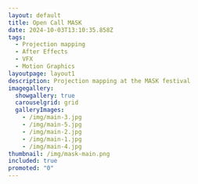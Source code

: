 ```yaml
---
layout: default
title: Open Call MASK
date: 2024-10-03T13:10:35.858Z
tags:
  - Projection mapping
  - After Effects
  - VFX
  - Motion Graphics
layoutpage: layout1
description: Projection mapping at the MASK festival
imagegallery:
  showgallery: true
  carouselgrid: grid
  galleryImages:
    - /img/main-3.jpg
    - /img/main-5.jpg
    - /img/main-2.jpg
    - /img/main-1.jpg
    - /img/main-4.jpg
thumbnail: /img/mask-main.png
included: true
promoted: "0"
---
```


<template>
  <div class="chicken-swag-container">
    <div class="tags">
    <p>VFX</p>
    <p>Projection Mapping</p>
    <p>Animation</p>
    </div>
    <p>This projection mapping project illustrates the evolution of bits through Mario's journey. Starting with the original Donkey Kong game, Mario progresses through different games as the bit levels increase, showcasing the advancements in gaming technology.

During my college studies, my classmates and I had the opportunity to participate in the 2023 MASK Video Mapping Festival, which featured projections on the Tomas Bata University building. To bring our concept to life, we used After Effects for the overall animation. For animating Mario’s movements, such as running and jumping, we employed a sprite-based approach. We utilized images of the building as references to align our animations accurately. Additionally, we created assets like ladders using Illustrator.</p>
    <MyComponent />
  </div>
</template>

